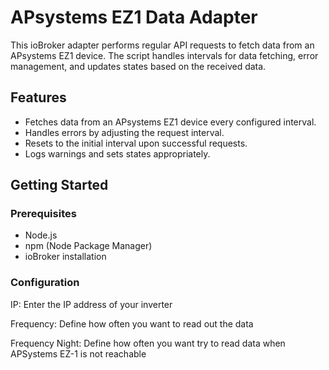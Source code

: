 

# APsystems EZ1 Data Adapter

This ioBroker adapter performs regular API requests to fetch data from an APsystems EZ1 device. The script handles intervals for data fetching, error management, and updates states based on the received data.

## Features

- Fetches data from an APsystems EZ1 device every configured interval.
- Handles errors by adjusting the request interval.
- Resets to the initial interval upon successful requests.
- Logs warnings and sets states appropriately.

## Getting Started

### Prerequisites

- Node.js
- npm (Node Package Manager)
- ioBroker installation

### Configuration
IP: Enter the IP address of your inverter

Frequency: Define how often you want to read out the data

Frequency Night: Define how often you want try to read data when APSystems EZ-1 is not reachable
